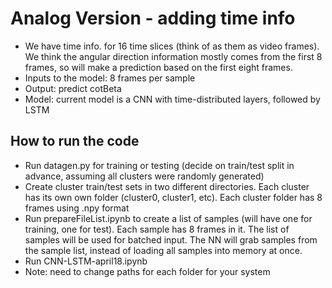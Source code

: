 # Analog Version - adding time info

- We have time info. for 16 time slices (think of as them as video frames). We think the angular direction information mostly comes from the first 8 frames, so will make a prediction based on the first eight frames.
- Inputs to the model: 8 frames per sample
- Output: predict cotBeta
- Model: current model is a CNN with time-distributed layers, followed by LSTM

## How to run the code
- Run datagen.py for training or testing (decide on train/test split in advance, assuming all clusters were randomly generated)
- Create cluster train/test sets in two different directories. Each cluster has its own own folder (cluster0, cluster1, etc). Each cluster folder has 8 frames using .npy format
- Run prepareFileList.ipynb to create a list of samples (will have one for training, one for test). Each sample has 8 frames in it. The list of samples will be used for batched input. The NN will grab samples from the sample list, instead of loading all samples into memory at once.
- Run CNN-LSTM-april18.ipynb 
- Note: need to change paths for each folder for your system
